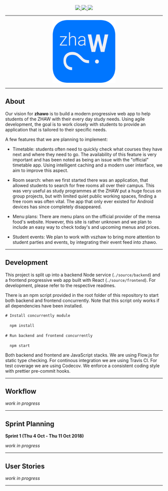 <p align="center">
  <a href="https://travis-ci.org/zhaw-timetable/zhawo" target="_blank">
  <img src="https://travis-ci.org/zhaw-timetable/zhawo.svg?branch=master" />
  </a>
  <a href="https://codecov.io/gh/zhaw-timetable/zhawo" target="_blank">
  <img src="https://codecov.io/gh/zhaw-timetable/zhawo/branch/master/graph/badge.svg" />
  </a>
  <a href="https://github.com/prettier/prettier" target="_blank">
  <img src="https://img.shields.io/badge/code_style-prettier-ff69b4.svg" />
  </a>
</p>
    <hr>
  <p align="center">
  <img src="docs/assets/logo_readme.png?raw=true" height="200" width="200" />
</p>

<hr>

## About

Our vision for **zhawo** is to build a modern progressive web app to help students of the ZHAW with their every day study needs. Using agile development, the goal is to work closely with students to provide an application that is tailored to their specific needs.

A few features that we are planning to implement:

- Timetable: students often need to quickly check what courses they have next and where they need to go. The availability of this feature is very important and has been noted as being an issue with the "official" timetable app. Using intelligent caching and a modern user interface, we aim to improve this aspect.

- Room search: when we first started there was an application, that allowed students to search for free rooms all over their campus. This was very useful as study programmes at the ZHAW put a huge focus on group projects, but with limited quiet public working spaces, finding a free room was often vital. The app that only ever existed for Android devices has since completely disappeared.

- Menu plans: There are menu plans on the official provider of the mensa food's website. However, this site is rather unknown and we plan to include an easy way to check today's and upcoming menus and prices.

- Student events: We plan to work with vszhaw to bring more attention to student parties and events, by integrating their event feed into zhawo.

<hr>

## Development

This project is split up into a backend Node service (`./source/backend`) and a frontend progressive web app built with React (`./source/frontend`). For development, please refer to the respective readmes.

There is an npm script provided in the root folder of this repository to start both backend and frontend concurrently. Note that this script only works if all dependencies have been installed.

```
# Install concurrently module

  npm install

# Run backend and frontend concurrently

  npm start
```

Both backend and frontend are JavaScript stacks. We are using Flow.js for static type checking. For continous integration we are using Travis CI. For test coverage we are using Codecov. We enforce a consistent coding style with prettier pre-commit hooks.

<hr>

## Workflow

_work in progress_

<hr>

## Sprint Planning

**Sprint 1 (Thu 4 Oct - Thu 11 Oct 2018)**

_work in progress_

<hr>

## User Stories

_work in progress_

<hr>
